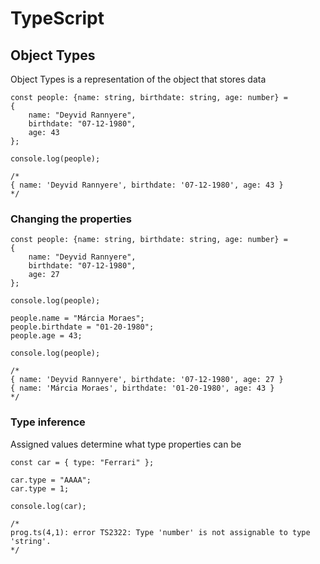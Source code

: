 # TypeScript

## Object Types

Object Types is a representation of the object that stores data

```
const people: {name: string, birthdate: string, age: number} =
{
	name: "Deyvid Rannyere",
	birthdate: "07-12-1980",
	age: 43
};

console.log(people);

/*
{ name: 'Deyvid Rannyere', birthdate: '07-12-1980', age: 43 }
*/
```

### Changing the properties

```
const people: {name: string, birthdate: string, age: number} =
{
	name: "Deyvid Rannyere",
	birthdate: "07-12-1980",
	age: 27
};

console.log(people);

people.name = "Márcia Moraes";
people.birthdate = "01-20-1980";
people.age = 43;

console.log(people);

/*
{ name: 'Deyvid Rannyere', birthdate: '07-12-1980', age: 27 }
{ name: 'Márcia Moraes', birthdate: '01-20-1980', age: 43 }
*/
```

### Type inference

Assigned values determine what type properties can be

```
const car = { type: "Ferrari" };

car.type = "AAAA";
car.type = 1;

console.log(car);

/*
prog.ts(4,1): error TS2322: Type 'number' is not assignable to type 'string'.
*/

```

<!--
# TypeScript
## Object Types
### Type inference
----------------------------------------------

# TypeScript
## Object Types
### Changing the properties
### Type inference
-->